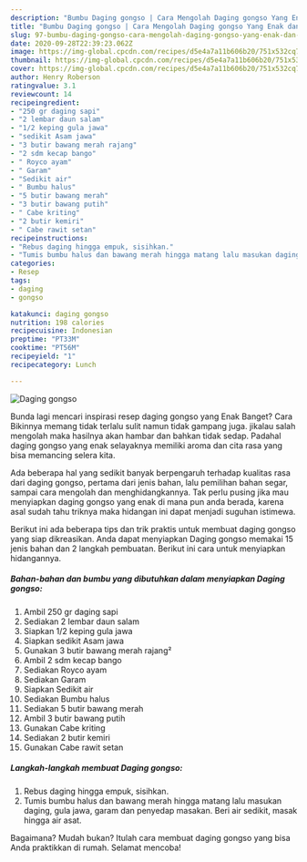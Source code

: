```yaml
---
description: "Bumbu Daging gongso | Cara Mengolah Daging gongso Yang Enak dan Simpel"
title: "Bumbu Daging gongso | Cara Mengolah Daging gongso Yang Enak dan Simpel"
slug: 97-bumbu-daging-gongso-cara-mengolah-daging-gongso-yang-enak-dan-simpel
date: 2020-09-28T22:39:23.062Z
image: https://img-global.cpcdn.com/recipes/d5e4a7a11b606b20/751x532cq70/daging-gongso-foto-resep-utama.jpg
thumbnail: https://img-global.cpcdn.com/recipes/d5e4a7a11b606b20/751x532cq70/daging-gongso-foto-resep-utama.jpg
cover: https://img-global.cpcdn.com/recipes/d5e4a7a11b606b20/751x532cq70/daging-gongso-foto-resep-utama.jpg
author: Henry Roberson
ratingvalue: 3.1
reviewcount: 14
recipeingredient:
- "250 gr daging sapi"
- "2 lembar daun salam"
- "1/2 keping gula jawa"
- "sedikit Asam jawa"
- "3 butir bawang merah rajang"
- "2 sdm kecap bango"
- " Royco ayam"
- " Garam"
- "Sedikit air"
- " Bumbu halus"
- "5 butir bawang merah"
- "3 butir bawang putih"
- " Cabe kriting"
- "2 butir kemiri"
- " Cabe rawit setan"
recipeinstructions:
- "Rebus daging hingga empuk, sisihkan."
- "Tumis bumbu halus dan bawang merah hingga matang lalu masukan daging, gula jawa, garam dan penyedap masakan. Beri air sedikit, masak hingga air asat."
categories:
- Resep
tags:
- daging
- gongso

katakunci: daging gongso 
nutrition: 198 calories
recipecuisine: Indonesian
preptime: "PT33M"
cooktime: "PT56M"
recipeyield: "1"
recipecategory: Lunch

---
```



![Daging gongso](https://img-global.cpcdn.com/recipes/d5e4a7a11b606b20/751x532cq70/daging-gongso-foto-resep-utama.jpg)

Bunda lagi mencari inspirasi resep daging gongso yang Enak Banget? Cara Bikinnya memang tidak terlalu sulit namun tidak gampang juga. jikalau salah mengolah maka hasilnya akan hambar dan bahkan tidak sedap. Padahal daging gongso yang enak selayaknya memiliki aroma dan cita rasa yang bisa memancing selera kita.

Ada beberapa hal yang sedikit banyak berpengaruh terhadap kualitas rasa dari daging gongso, pertama dari jenis bahan, lalu pemilihan bahan segar, sampai cara mengolah dan menghidangkannya. Tak perlu pusing jika mau menyiapkan daging gongso yang enak di mana pun anda berada, karena asal sudah tahu triknya maka hidangan ini dapat menjadi suguhan istimewa.




Berikut ini ada beberapa tips dan trik praktis untuk membuat daging gongso yang siap dikreasikan. Anda dapat menyiapkan Daging gongso memakai 15 jenis bahan dan 2 langkah pembuatan. Berikut ini cara untuk menyiapkan hidangannya.

<!--inarticleads1-->

##### Bahan-bahan dan bumbu yang dibutuhkan dalam menyiapkan Daging gongso:

1. Ambil 250 gr daging sapi
1. Sediakan 2 lembar daun salam
1. Siapkan 1/2 keping gula jawa
1. Siapkan sedikit Asam jawa
1. Gunakan 3 butir bawang merah rajang²
1. Ambil 2 sdm kecap bango
1. Sediakan  Royco ayam
1. Sediakan  Garam
1. Siapkan Sedikit air
1. Sediakan  Bumbu halus
1. Sediakan 5 butir bawang merah
1. Ambil 3 butir bawang putih
1. Gunakan  Cabe kriting
1. Sediakan 2 butir kemiri
1. Gunakan  Cabe rawit setan




<!--inarticleads2-->

##### Langkah-langkah membuat Daging gongso:

1. Rebus daging hingga empuk, sisihkan.
1. Tumis bumbu halus dan bawang merah hingga matang lalu masukan daging, gula jawa, garam dan penyedap masakan. Beri air sedikit, masak hingga air asat.




Bagaimana? Mudah bukan? Itulah cara membuat daging gongso yang bisa Anda praktikkan di rumah. Selamat mencoba!
